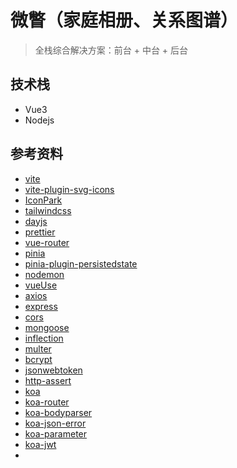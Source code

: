 # 微瞥（家庭相册、关系图谱）

> 全栈综合解决方案：前台 + 中台 + 后台

## 技术栈

- Vue3
- Nodejs

## 参考资料

- [vite](https://cn.vitejs.dev/)
- [vite-plugin-svg-icons](https://github.com/vbenjs/vite-plugin-svg-icons)
- [IconPark](https://iconpark.oceanengine.com/projects/31374/detail)
- [tailwindcss](https://tailwindcss.com/docs/installation)
- [dayjs](https://day.js.org/docs/zh-CN/installation/installation)
- [prettier](https://prettier.io/)
- [vue-router](https://router.vuejs.org/zh/introduction.html)
- [pinia](https://pinia.vuejs.org/zh/introduction.html)
- [pinia-plugin-persistedstate](https://prazdevs.github.io/pinia-plugin-persistedstate/zh/guide/why.html)
- [nodemon](https://www.npmjs.com/package/nodemon)
- [vueUse](https://vueuse.org/)
- [axios](https://axios-http.com/docs/intro)
- [express](https://expressjs.com/)
- [cors](https://www.npmjs.com/package/cors)
- [mongoose](https://mongoosejs.com/)
- [inflection](https://www.npmjs.com/package/inflection)
- [multer](https://github.com/expressjs/multer?tab=readme-ov-file)
- [bcrypt](https://www.npmjs.com/package/bcrypt?activeTab=readme)
- [jsonwebtoken](https://www.npmjs.com/package/jsonwebtoken)
- [http-assert](https://www.npmjs.com/package/http-assert)
- [koa](https://koajs.com/)
- [koa-router](https://github.com/ZijianHe/koa-router)
- [koa-bodyparser](https://github.com/koajs/bodyparser)
- [koa-json-error](https://github.com/koajs/json-error#readme)
- [koa-parameter](https://github.com/koajs/parameter)
- [koa-jwt](https://github.com/koajs/jwt)
- []()
